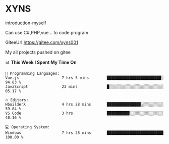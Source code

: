 # XYNS
introduction-myself

Can use C#,PHP,vue... to code program

GiteeUrl:https://gitee.com/xyns001

My all projects pushed on gitee

<!--START_SECTION:waka-->
📊 **This Week I Spent My Time On** 

```text
💬 Programming Languages: 
Vue.js                   7 hrs 5 mins        ████████████████████████░   94.83 % 
JavaScript               23 mins             █░░░░░░░░░░░░░░░░░░░░░░░░   05.17 % 

🔥 Editors: 
HbuilderX                4 hrs 28 mins       ███████████████░░░░░░░░░░   59.84 % 
VS Code                  3 hrs               ██████████░░░░░░░░░░░░░░░   40.16 % 

💻 Operating System: 
Windows                  7 hrs 28 mins       █████████████████████████   100.00 % 
```


<!--END_SECTION:waka-->
